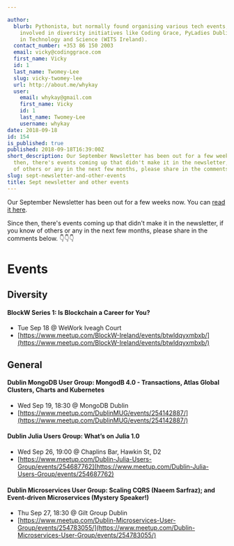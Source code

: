 ```yaml
---

author:
  blurb: Pythonista, but normally found organising various tech events, and now heavily
    involved in diversity initiatives like Coding Grace, PyLadies Dublin, and Women
    in Technology and Science (WITS Ireland).
  contact_number: +353 86 150 2003
  email: vicky@codinggrace.com
  first_name: Vicky
  id: 1
  last_name: Twomey-Lee
  slug: vicky-twomey-lee
  url: http://about.me/whykay
  user:
    email: whykay@gmail.com
    first_name: Vicky
    id: 1
    last_name: Twomey-Lee
    username: whykay
date: 2018-09-18
id: 154
is_published: true
published: 2018-09-18T16:39:00Z
short_description: Our September Newsletter has been out for a few weeks now. Since
  then, there's events coming up that didn't make it in the newsletter, if you know
  of others or any in the next few months, please share in the comments in the post.
slug: sept-newsletter-and-other-events
title: Sept newsletter and other events
---
```


Our September Newsletter has been out for a few weeks now. You can [read it here](https://mailchi.mp/7a95acb26dd9/aug2018-newsletter-2190581).

Since then, there's events coming up that didn't make it in the newsletter, if you know of others or any in the next few months, please share in the comments below. 👇👇👇

# Events
## Diversity
#### BlockW Series 1: Is Blockchain a Career for You?
* Tue Sep 18 @ WeWork Iveagh Court
* [https://www.meetup.com/BlockW-Ireland/events/btwldqyxmbxb/](https://www.meetup.com/BlockW-Ireland/events/btwldqyxmbxb/)

## General
#### Dublin MongoDB User Group: MongodB 4.0 - Transactions, Atlas Global Clusters, Charts and Kubernetes
* Wed Sep 19, 18:30 @ MongoDB Dublin 
* [https://www.meetup.com/DublinMUG/events/254142887/](https://www.meetup.com/DublinMUG/events/254142887/)


#### Dublin Julia Users Group: What’s on Julia 1.0
* Wed Sep 26, 19:00 @ Chaplins Bar, Hawkin St, D2
* [https://www.meetup.com/Dublin-Julia-Users-Group/events/254687762](https://www.meetup.com/Dublin-Julia-Users-Group/events/254687762)

#### Dublin Microservices User Group: Scaling CQRS (Naeem Sarfraz); and Event-driven Microservices (Mystery Speaker!)
* Thu Sep 27, 18:30 @ Gilt Group Dublin
* [https://www.meetup.com/Dublin-Microservices-User-Group/events/254783055/](https://www.meetup.com/Dublin-Microservices-User-Group/events/254783055/)